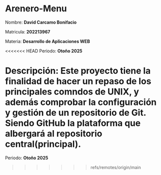# Arenero-Menu



Nombre: **David Carcamo Bonifacio**

Matricula: **202213967**

Materia: **Desarrollo de Aplicaciones WEB**

<<<<<<< HEAD
Periodo: **Otoño 2025**

Descripción: Este proyecto tiene la finalidad de hacer un repaso de los principales comndos de UNIX, y además
comprobar la configuración y gestión de un repositorio de Git. Siendo GitHub la plataforma que albergará al repositorio
central(principal).
=======
Periodo: **Otoño 2025**
>>>>>>> refs/remotes/origin/main
